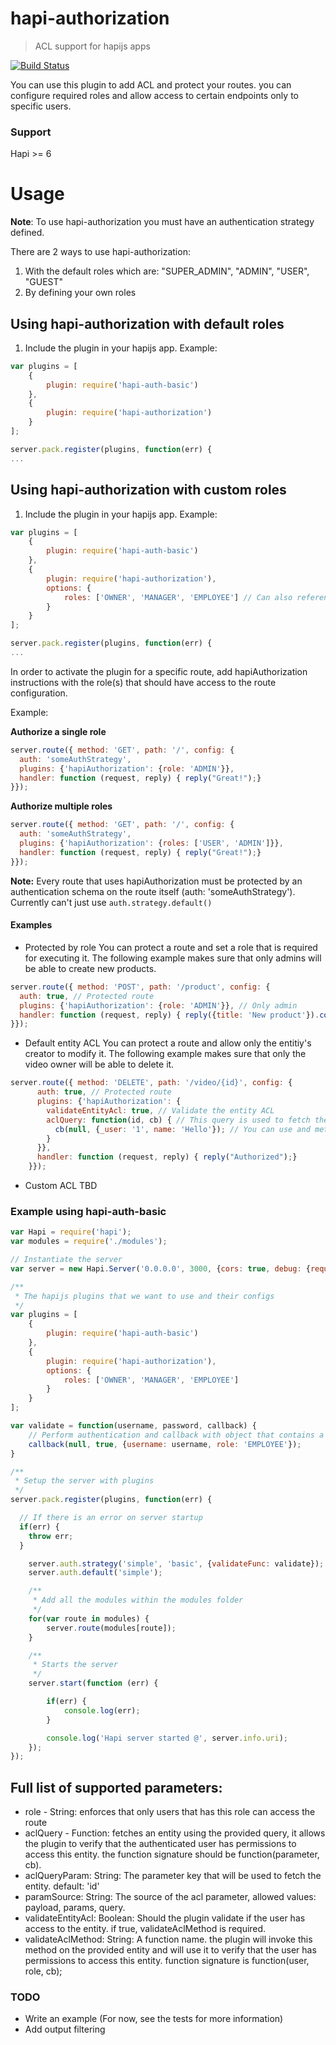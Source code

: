 # hapi-authorization

> ACL support for hapijs apps

[![Build Status](https://travis-ci.org/toymachiner62/hapi-authorization.svg)](https://travis-ci.org/toymachiner62/hapi-authorization)

You can use this plugin to add ACL and protect your routes. you can configure required roles and allow access to certain endpoints only to specific users.

### Support
Hapi >= 6

# Usage

**Note**: To use hapi-authorization you must have an authentication strategy defined.

There are 2 ways to use hapi-authorization:

1. With the default roles which are: "SUPER_ADMIN", "ADMIN", "USER", "GUEST"
2. By defining your own roles

## Using hapi-authorization with default roles
1. Include the plugin in your hapijs app.
Example:
```js
var plugins = [
	{
		plugin: require('hapi-auth-basic')
	},
	{
		plugin: require('hapi-authorization')
	}
];

server.pack.register(plugins, function(err) {
...
```

## Using hapi-authorization with custom roles
1. Include the plugin in your hapijs app.
Example:
```js
var plugins = [
	{
		plugin: require('hapi-auth-basic')
	},
	{
		plugin: require('hapi-authorization'),
		options: {
			roles: ['OWNER', 'MANAGER', 'EMPLOYEE']	// Can also reference a function which returns an array of roles
		}
	}
];

server.pack.register(plugins, function(err) {
...
```

In order to activate the plugin for a specific route, add hapiAuthorization instructions with the role(s) that should have access to the route configuration.

Example:

**Authorize a single role**
```js
server.route({ method: 'GET', path: '/', config: {
  auth: 'someAuthStrategy',
  plugins: {'hapiAuthorization': {role: 'ADMIN'}},
  handler: function (request, reply) { reply("Great!");}
}});
```

**Authorize multiple roles**
```js
server.route({ method: 'GET', path: '/', config: {
  auth: 'someAuthStrategy',
  plugins: {'hapiAuthorization': {roles: ['USER', 'ADMIN']}},
  handler: function (request, reply) { reply("Great!");}
}});
```

**Note:** Every route that uses hapiAuthorization must be protected by an authentication schema on the route itself (auth: 'someAuthStrategy'). Currently can't just use `auth.strategy.default()`

#### Examples

* Protected by role
You can protect a route and set a role that is required for executing it. 
The following example makes sure that only admins will be able to create new products. 

```javascript
server.route({ method: 'POST', path: '/product', config: {
  auth: true, // Protected route
  plugins: {'hapiAuthorization': {role: 'ADMIN'}}, // Only admin
  handler: function (request, reply) { reply({title: 'New product'}).code(201);} 
}});
```

* Default entity ACL
You can protect a route and allow only the entitiy's creator to modify it.
The following example makes sure that only the video owner will be able to delete it.

```javascript
server.route({ method: 'DELETE', path: '/video/{id}', config: {
      auth: true, // Protected route
      plugins: {'hapiAuthorization': {
        validateEntityAcl: true, // Validate the entity ACL
        aclQuery: function(id, cb) { // This query is used to fetch the entitiy, by default hapi-authorization will verify the field _user.
          cb(null, {_user: '1', name: 'Hello'}); // You can use and method you want as long as you keep this signature.
        }
      }},
      handler: function (request, reply) { reply("Authorized");}
    }});
```

* Custom ACL
TBD

### Example using hapi-auth-basic

```js
var Hapi = require('hapi');
var modules = require('./modules');

// Instantiate the server
var server = new Hapi.Server('0.0.0.0', 3000, {cors: true, debug: {request: ['error']}});

/**
 * The hapijs plugins that we want to use and their configs
 */
var plugins = [
	{
		plugin: require('hapi-auth-basic')
	},
	{
		plugin: require('hapi-authorization'),
		options: {
			roles: ['OWNER', 'MANAGER', 'EMPLOYEE']
		}
	}
];

var validate = function(username, password, callback) {
	// Perform authentication and callback with object that contains a role or an array of roles
	callback(null, true, {username: username, role: 'EMPLOYEE'});
}

/**
 * Setup the server with plugins
 */
server.pack.register(plugins, function(err) {

  // If there is an error on server startup
  if(err) {
    throw err;
  }

	server.auth.strategy('simple', 'basic', {validateFunc: validate});
	server.auth.default('simple');

	/**
	 * Add all the modules within the modules folder
	 */
	for(var route in modules) {
		server.route(modules[route]);
	}

	/**
	 * Starts the server
	 */
	server.start(function (err) {

		if(err) {
			console.log(err);
		}

		console.log('Hapi server started @', server.info.uri);
	});
});
```

Full list of supported parameters: 
--------------------
* role - String: enforces that only users that has this role can access the route
* aclQuery - Function: fetches an entity using the provided query, it allows the plugin to verify that the authenticated user has permissions to access this entity. the function signature should be function(parameter, cb).
* aclQueryParam: String: The parameter key that will be used to fetch the entity. default: 'id'
* paramSource: String: The source of the acl parameter, allowed values: payload, params, query.
* validateEntityAcl: Boolean: Should the plugin validate if the user has access to the entity. if true, validateAclMethod is required. 
* validateAclMethod: String: A function name. the plugin will invoke this method on the provided entity and will use it to verify that the user has permissions to access this entity. function signature is function(user, role, cb);


### TODO
* Write an example (For now, see the tests for more information)
* Add output filtering
